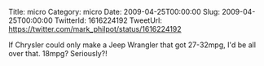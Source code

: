 Title: micro
Category: micro
Date: 2009-04-25T00:00:00
Slug: 2009-04-25T00:00:00
TwitterId: 1616224192
TweetUrl: https://twitter.com/mark_philpot/status/1616224192

If Chrysler could only make a Jeep Wrangler that got 27-32mpg, I'd be all over that.  18mpg?  Seriously?!